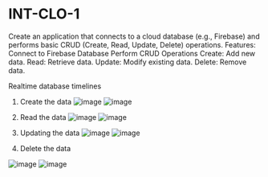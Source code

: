 # INT-CLO-1
Create an application that connects to a cloud database (e.g., Firebase) and performs basic CRUD (Create, Read, Update, Delete) operations. Features: Connect to Firebase Database Perform CRUD Operations Create: Add new data. Read: Retrieve data. Update: Modify existing data. Delete: Remove data. 


Realtime database timelines

1. Create the data
![image](https://github.com/user-attachments/assets/3c37292c-d721-4674-b473-a1203ff43410)
![image](https://github.com/user-attachments/assets/6621a5a2-a7ee-4edc-8567-eacfe6b592b2)

2. Read the data
![image](https://github.com/user-attachments/assets/34b2a68c-51e6-4523-a8a8-14f5121adc18)
![image](https://github.com/user-attachments/assets/d6185bdc-0ee3-49e3-9d38-c231d4c350a2)

3. Updating the data
![image](https://github.com/user-attachments/assets/8917b71f-b870-4195-a7cf-6d3a161538f4)
![image](https://github.com/user-attachments/assets/57ff48ba-cc96-40dd-9364-8049d81523ca)

4. Delete the data
   
![image](https://github.com/user-attachments/assets/9a7be559-43a5-4369-8147-57a3670ee830)
![image](https://github.com/user-attachments/assets/85f47d99-7246-468d-a743-a7c9e115d75c)
